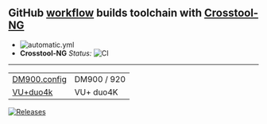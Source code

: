 ## GitHub [workflow](/../../actions) builds toolchain with [Crosstool-NG](https://github.com/crosstool-ng/crosstool-ng/)
- ![automatic.yml](/../../actions/workflows/automatic.yml/badge.svg)
-  **Crosstool-NG** *Status:* ![CI](https://github.com/crosstool-ng/crosstool-ng/workflows/CI/badge.svg)
---
|                                                  |                                                         |
|--------------------------------------------------|---------------------------------------------------------|
| [DM900.config](/dm900.config)                    | DM900 / 920                                             |
| [VU+duo4k](/vu+duo4k.config)                     | VU+ duo4K                                               |

[![Releases](https://img.shields.io/github/downloads/fegolka/gc/total?style=social)](/../../releases)
